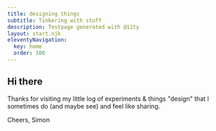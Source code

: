 ```yaml
---
title: designing things
subtitle: Tinkering with stuff
description: Testpage generated with @11ty
layout: start.njk
eleventyNavigation:
  key: home
  order: 100
---
```


## Hi there
Thanks for visiting my little log of experiments & things "design" that I sometimes do (and maybe see) and feel like sharing. 

Cheers, Simon

